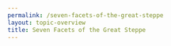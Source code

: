 ```yaml
---
permalink: /seven-facets-of-the-great-steppe
layout: topic-overview
title: Seven Facets of the Great Steppe
---
```


